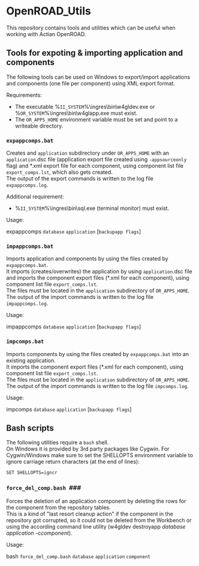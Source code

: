 # OpenROAD_Utils

This repository contains tools and utilities which can be useful when working with Actian OpenROAD.

## Tools for expoting & importing application and components ##

The following tools can be used on Windows to export/import applications and components (one file per component) using XML export format.

Requirements:

- The executable %`II_SYSTEM`%\ingres\bin\w4gldev.exe or %`OR_SYSTEM`%\ingres\bin\w4glapp.exe must exist.
- The `OR_APPS_HOME` environment variable must be set and point to a writeable directory.

### `expappcomps.bat` ###

Creates and `application` subdirectory under `OR_APPS_HOME` with an `application`.dsc file (application export file created using `-appsourceonly` flag) and *.xml export file for each component, using component list file `export_comps.lst`, which also gets created.  
The output of the export commands is written to the log file `expappcomps.log`. 

Additional requirement:

- %`II_SYSTEM`%\ingres\bin\sql.exe (terminal monitor) must exist.

Usage:

expappcomps `database` `application` [`backupapp flags`]

### `impappcomps.bat` ###

Imports application and components by using the files created by `expappcomps.bat`.  
It imports (creates/overwrites) the application by using `application`.dsc file and imports the component export files (*.xml for each component), using component list file `export_comps.lst`.  
The files must be located in the `application` subdirectory of `OR_APPS_HOME`.  
The output of the import commands is written to the log file `impappcomps.log`. 

Usage:

impappcomps `database` `application` [`backupapp flags`]

### `impcomps.bat` ###

Imports components by using the files created by `expappcomps.bat` into an existing application.  
It imports the component export files (*.xml for each component), using component list file `export_comps.lst`.  
The files must be located in the `application` subdirectory of `OR_APPS_HOME`.  
The output of the import commands is written to the log file `impcomps.log`. 

Usage:

impcomps `database` `application` [`backupapp flags`]

## Bash scripts ##

The following utilities require a `bash` shell.  
On Windows it is provided by 3rd party packages like Cygwin.
For Cygwin/Windows make sure to set the SHELLOPTS environment variable to ignore carriage return characters (at the end of lines):

    SET SHELLOPTS=igncr

### `force_del_comp.bash `###

Forces the deletion of an application component by deleting the rows for the component from the repository tables.  
This is a kind of "last resort cleanup action" if the component in the repository got corrupted, so it could not be deleted from the Workbench or using the according command line utility (w4gldev destroyapp *database* *application* -c*component*).

Usage:

bash `force_del_comp.bash` `database` `application` `component`

